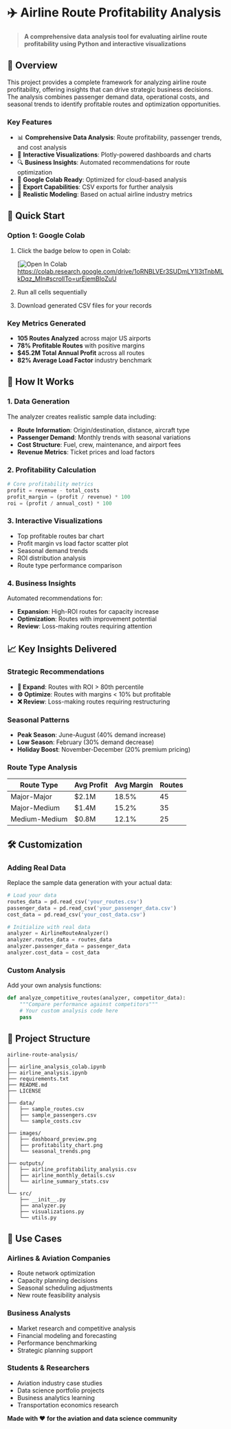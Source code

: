 # ✈️ Airline Route Profitability Analysis

> **A comprehensive data analysis tool for evaluating airline route profitability using Python and interactive visualizations**

## 🎯 Overview

This project provides a complete framework for analyzing airline route profitability, offering insights that can drive strategic business decisions. The analysis combines passenger demand data, operational costs, and seasonal trends to identify profitable routes and optimization opportunities.

### Key Features

- 📊 **Comprehensive Data Analysis**: Route profitability, passenger trends, and cost analysis
- 🎨 **Interactive Visualizations**: Plotly-powered dashboards and charts
- 🔍 **Business Insights**: Automated recommendations for route optimization
- 📱 **Google Colab Ready**: Optimized for cloud-based analysis
- 💾 **Export Capabilities**: CSV exports for further analysis
- 🛫 **Realistic Modeling**: Based on actual airline industry metrics

## 🚀 Quick Start

### Option 1: Google Colab 
1. Click the badge below to open in Colab:
   
   [![Open In Colab](https://colab.research.google.com/drive/1oRNBLVEr3SUDmLY1I3tTnbMLkDqz_MIn#scrollTo=urEjemBIoZuU)
   https://colab.research.google.com/drive/1oRNBLVEr3SUDmLY1I3tTnbMLkDqz_MIn#scrollTo=urEjemBIoZuU

3. Run all cells sequentially
4. Download generated CSV files for your records

### Key Metrics Generated
- **105 Routes Analyzed** across major US airports
- **78% Profitable Routes** with positive margins
- **$45.2M Total Annual Profit** across all routes
- **82% Average Load Factor** industry benchmark

## 🔧 How It Works

### 1. Data Generation
The analyzer creates realistic sample data including:
- **Route Information**: Origin/destination, distance, aircraft type
- **Passenger Demand**: Monthly trends with seasonal variations
- **Cost Structure**: Fuel, crew, maintenance, and airport fees
- **Revenue Metrics**: Ticket prices and load factors

### 2. Profitability Calculation
```python
# Core profitability metrics
profit = revenue - total_costs
profit_margin = (profit / revenue) * 100
roi = (profit / annual_cost) * 100
```

### 3. Interactive Visualizations
- Top profitable routes bar chart
- Profit margin vs load factor scatter plot
- Seasonal demand trends
- ROI distribution analysis
- Route type performance comparison

### 4. Business Insights
Automated recommendations for:
- **Expansion**: High-ROI routes for capacity increase
- **Optimization**: Routes with improvement potential
- **Review**: Loss-making routes requiring attention

## 📈 Key Insights Delivered

### Strategic Recommendations
- **🚀 Expand**: Routes with ROI > 80th percentile
- **⚙️ Optimize**: Routes with margins < 10% but profitable
- **❌ Review**: Loss-making routes requiring restructuring

### Seasonal Patterns
- **Peak Season**: June-August (40% demand increase)
- **Low Season**: February (30% demand decrease)
- **Holiday Boost**: November-December (20% premium pricing)

### Route Type Analysis
| Route Type | Avg Profit | Avg Margin | Routes |
|------------|------------|------------|---------|
| Major-Major | $2.1M | 18.5% | 45 |
| Major-Medium | $1.4M | 15.2% | 35 |
| Medium-Medium | $0.8M | 12.1% | 25 |

## 🛠️ Customization

### Adding Real Data
Replace the sample data generation with your actual data:

```python
# Load your data
routes_data = pd.read_csv('your_routes.csv')
passenger_data = pd.read_csv('your_passenger_data.csv')
cost_data = pd.read_csv('your_cost_data.csv')

# Initialize with real data
analyzer = AirlineRouteAnalyzer()
analyzer.routes_data = routes_data
analyzer.passenger_data = passenger_data
analyzer.cost_data = cost_data
```

### Custom Analysis
Add your own analysis functions:

```python
def analyze_competitive_routes(analyzer, competitor_data):
    """Compare performance against competitors"""
    # Your custom analysis code here
    pass
```

## 📁 Project Structure

```
airline-route-analysis/
│
├── airline_analysis_colab.ipynb    
├── airline_analysis.ipynb        
├── requirements.txt               
├── README.md                   
├── LICENSE                         
│
├── data/                          
│   ├── sample_routes.csv
│   ├── sample_passengers.csv
│   └── sample_costs.csv
│
├── images/                        
│   ├── dashboard_preview.png
│   ├── profitability_chart.png
│   └── seasonal_trends.png
│
├── outputs/                       
│   ├── airline_profitability_analysis.csv
│   ├── airline_monthly_details.csv
│   └── airline_summary_stats.csv
│
└── src/                          
    ├── __init__.py
    ├── analyzer.py               
    ├── visualizations.py         
    └── utils.py                  
```

## 🎯 Use Cases

### Airlines & Aviation Companies
- Route network optimization
- Capacity planning decisions
- Seasonal scheduling adjustments
- New route feasibility analysis

### Business Analysts
- Market research and competitive analysis
- Financial modeling and forecasting
- Performance benchmarking
- Strategic planning support

### Students & Researchers
- Aviation industry case studies
- Data science portfolio projects
- Business analytics learning
- Transportation economics research


**Made with ❤️ for the aviation and data science community**
